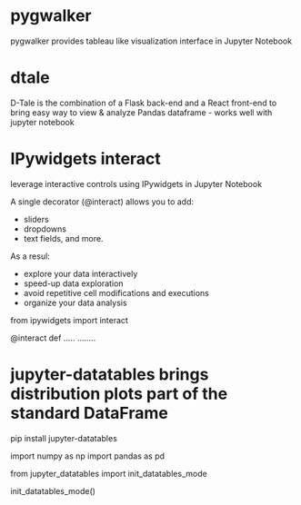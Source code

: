# pygwalker  

pygwalker provides tableau like visualization interface in Jupyter Notebook 


# dtale

D-Tale is the combination of a Flask back-end and a React front-end to bring easy way to view & analyze Pandas dataframe - works well with jupyter notebook 


# IPywidgets interact
leverage interactive controls using IPywidgets in Jupyter Notebook

A single decorator (@interact) allows you to add:
- sliders
- dropdowns
- text fields, and more.

As a resul:
- explore your data interactively
- speed-up data exploration
- avoid repetitive cell modifications and executions
- organize your data analysis

from ipywidgets import interact

@interact 
def .....
    ........


# jupyter-datatables brings distribution plots part of the standard DataFrame 

pip install jupyter-datatables



import numpy as np
import pandas as pd

from jupyter_datatables import init_datatables_mode

init_datatables_mode()
